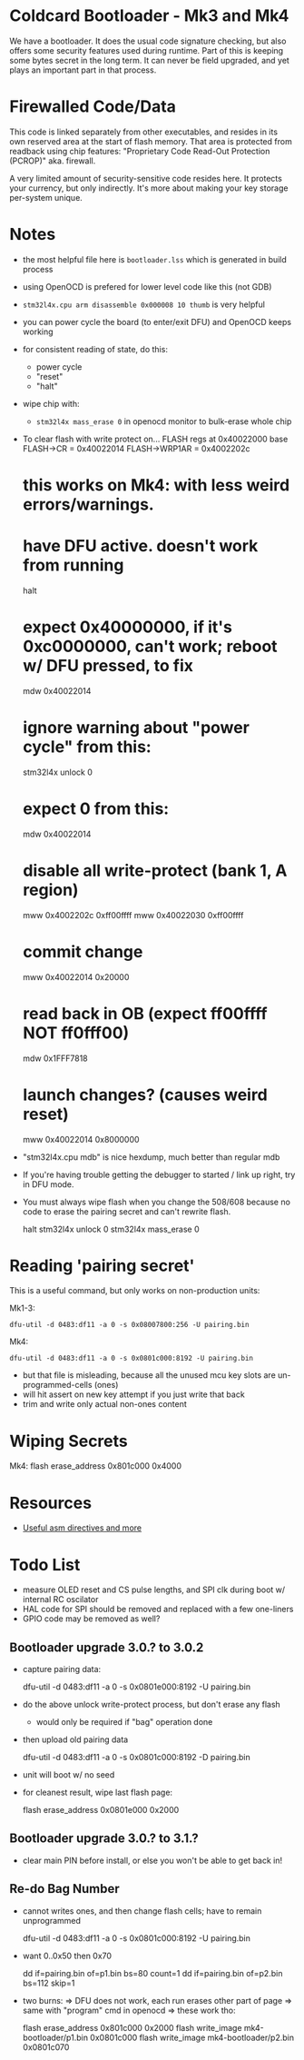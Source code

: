 # Coldcard Bootloader - Mk3 and Mk4

We have a bootloader. It does the usual code signature checking, but also offers
some security features used during runtime. Part of this is keeping some bytes
secret in the long term. It can never be field upgraded, and yet plays an
important part in that process.

# Firewalled Code/Data

This code is linked separately from other executables, and resides in its own
reserved area at the start of flash memory. That area is protected from readback
using chip features: "Proprietary Code Read-Out Protection (PCROP)" aka. firewall.

A very limited amount of security-sensitive code resides here. It
protects your currency, but only indirectly. It's more about making
your key storage per-system unique.

# Notes

- the most helpful file here is `bootloader.lss` which is generated in build process

- using OpenOCD is prefered for lower level code like this (not GDB)

- `stm32l4x.cpu arm disassemble 0x000008 10 thumb` is very helpful

- you can power cycle the board (to enter/exit DFU) and OpenOCD keeps working

- for consistent reading of state, do this:
    - power cycle
    - "reset"
    - "halt"

- wipe chip with:
    - ``stm32l4x mass_erase 0`` in openocd monitor to bulk-erase whole chip

- To clear flash with write protect on... FLASH regs at 0x40022000 base
    FLASH->CR = 0x40022014
    FLASH->WRP1AR = 0x4002202c

    # this works on Mk4: with less weird errors/warnings.
    # have DFU active. doesn't work from running
    halt
    # expect 0x40000000, if it's 0xc0000000, can't work; reboot w/ DFU pressed, to fix
    mdw 0x40022014
    # ignore warning about "power cycle" from this:
    stm32l4x unlock 0
    # expect 0 from this:
    mdw 0x40022014
    # disable all write-protect (bank 1, A region)
    mww 0x4002202c 0xff00ffff
    mww 0x40022030 0xff00ffff
    # commit change
    mww 0x40022014 0x20000
    # read back in OB (expect ff00ffff NOT ff0fff00)
    mdw 0x1FFF7818
    # launch changes? (causes weird reset)
    mww 0x40022014 0x8000000

- "stm32l4x.cpu mdb" is nice hexdump, much better than regular mdb

- If you're having trouble getting the debugger to started / link up right, try in DFU mode.

- You must always wipe flash when you change the 508/608 because no code to erase the
  pairing secret and can't rewrite flash.

    halt
    stm32l4x unlock 0
    stm32l4x mass_erase 0

# Reading 'pairing secret'

This is a useful command, but only works on non-production units:

Mk1-3:

    dfu-util -d 0483:df11 -a 0 -s 0x08007800:256 -U pairing.bin

Mk4:

    dfu-util -d 0483:df11 -a 0 -s 0x0801c000:8192 -U pairing.bin

- but that file is misleading, because all the unused mcu key slots are un-programmed-cells (ones)
- will hit assert on new key attempt if you just write that back
- trim and write only actual non-ones content

# Wiping Secrets

Mk4:
    flash erase_address 0x801c000 0x4000


# Resources

- [Useful asm directives and more](https://community.arm.com/processors/b/blog/posts/useful-assembler-directives-and-macros-for-the-gnu-assembler)

# Todo List

- measure OLED reset and CS pulse lengths, and SPI clk during boot w/ internal RC oscilator
- HAL code for SPI should be removed and replaced with a few one-liners
- GPIO code may be removed as well?


## Bootloader upgrade 3.0.? to 3.0.2

- capture pairing data:

    dfu-util -d 0483:df11 -a 0 -s 0x0801e000:8192 -U pairing.bin

- do the above unlock write-protect process, but don't erase any flash
    - would only be required if "bag" operation done

- then upload old pairing data

    dfu-util -d 0483:df11 -a 0 -s 0x0801c000:8192 -D pairing.bin

- unit will boot w/ no seed

- for cleanest result, wipe last flash page:

    flash erase_address 0x0801e000 0x2000

## Bootloader upgrade 3.0.? to 3.1.?

- clear main PIN before install, or else you won't be able to get back in!


## Re-do Bag Number

- cannot writes ones, and then change flash cells; have to remain unprogrammed

    dfu-util -d 0483:df11 -a 0 -s 0x0801c000:8192 -U pairing.bin

- want 0..0x50 then 0x70 

    dd if=pairing.bin of=p1.bin bs=80 count=1
    dd if=pairing.bin of=p2.bin bs=112 skip=1

- two burns:
    => DFU does not work, each run erases other part of page
    => same with "program" cmd in openocd
    => these work tho:

    flash erase_address 0x801c000 0x2000
    flash write_image mk4-bootloader/p1.bin 0x0801c000
    flash write_image mk4-bootloader/p2.bin 0x0801c070


